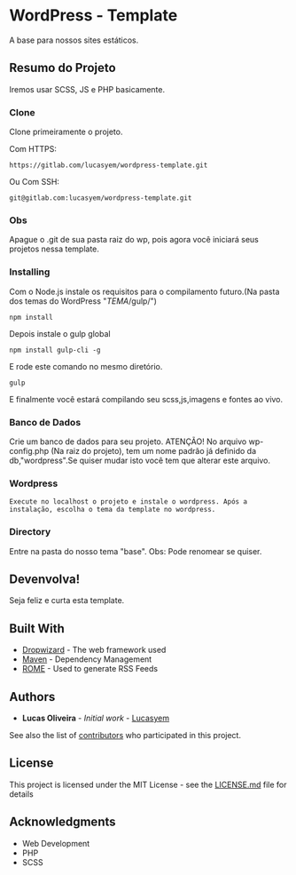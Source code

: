 # WordPress - Template

A base para nossos sites estáticos.

## Resumo do Projeto

Iremos usar SCSS, JS e PHP basicamente.

### Clone

Clone primeiramente o projeto.

Com HTTPS:
```
https://gitlab.com/lucasyem/wordpress-template.git
```
Ou Com SSH:
```
git@gitlab.com:lucasyem/wordpress-template.git
```

### Obs

Apague o .git de sua pasta raiz do wp, pois agora você iniciará seus projetos nessa template.

### Installing

Com o Node.js instale os requisitos para o compilamento futuro.(Na pasta dos temas do WordPress "*TEMA*/gulp/")

```
npm install
```

Depois instale o gulp global
```
npm install gulp-cli -g
```

E rode este comando no mesmo diretório.

```
gulp
```

E finalmente você estará compilando seu scss,js,imagens e fontes ao vivo.

### Banco de Dados

Crie um banco de dados para seu projeto.
ATENÇÃO! No arquivo wp-config.php (Na raiz do projeto), tem um nome padrão já definido da db,"wordpress".Se quiser mudar isto você tem que alterar este arquivo.

### Wordpress
    Execute no localhost o projeto e instale o wordpress. Após a instalação, escolha o tema da template no wordpress.
### Directory

Entre na pasta do nosso tema "base".
Obs: Pode renomear se quiser.

## Devenvolva!

Seja feliz e curta esta template.

## Built With

* [Dropwizard](http://www.dropwizard.io/1.0.2/docs/) - The web framework used
* [Maven](https://maven.apache.org/) - Dependency Management
* [ROME](https://rometools.github.io/rome/) - Used to generate RSS Feeds

## Authors

* **Lucas Oliveira** - *Initial work* - [Lucasyem](https://gitlab.com/lucasyem)

See also the list of [contributors](https://github.com/your/project/contributors) who participated in this project.

## License

This project is licensed under the MIT License - see the [LICENSE.md](LICENSE.md) file for details

## Acknowledgments

* Web Development
* PHP
* SCSS

